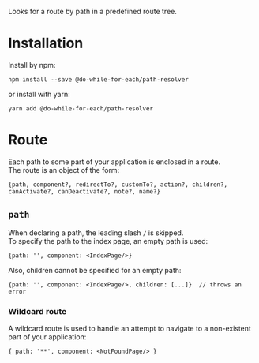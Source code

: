 Looks for a route by path in a predefined route tree.

# Installation

Install by npm:

```shell
npm install --save @do-while-for-each/path-resolver
```

or install with yarn:

```shell
yarn add @do-while-for-each/path-resolver
```

# Route

Each path to some part of your application is enclosed in a route.  
The route is an object of the form:

```
{path, component?, redirectTo?, customTo?, action?, children?, canActivate?, canDeactivate?, note?, name?}
```

## `path`

When declaring a path, the leading slash `/` is skipped.  
To specify the path to the index page, an empty path is used:

```
{path: '', component: <IndexPage/>}
```

Also, children cannot be specified for an empty path:

```
{path: '', component: <IndexPage/>, children: [...]}  // throws an error
```

### Wildcard route

A wildcard route is used to handle an attempt to navigate to a non-existent part of your application:

```
{ path: '**', component: <NotFoundPage/> }
```
